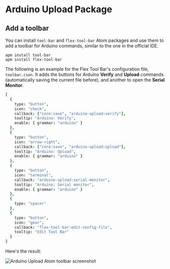 # Arduino Upload Package

## Add a toolbar

You can install `tool-bar` and `flex-tool-bar` Atom packages and use them to add a toolbar for Arduino commands, similar to the one in the official IDE.

	apm install tool-bar
	apm install flex-tool-bar
	
The following is an example for the Flex Tool Bar's configuration file, `toolbar.cson`. It adds the buttons for Arduino **Verify** and **Upload** commands (automatically saving the current file before), and another to open the **Serial Monitor**.

```coffeescript
[
  {
    type: "button",
    icon: "check",
    callback: ["core:save", "arduino-upload:verify"],
    tooltip: "Arduino: Verify",
    enable: { grammar: "arduino" }
  },
  {
    type: "button",
    icon: "arrow-right",
    callback: ["core:save", "arduino-upload:upload"],
    tooltip: "Arduino: Upload",
    enable: { grammar: "arduino" }
  },
  {
    type: "button",
    icon: "terminal",
    callback: "arduino-upload:serial-monitor",
    tooltip: "Arduino: Serial monitor",
    enable: { grammar: "arduino" }
  },
  {
    type: "spacer"
  },
  {
    type: "button",
    icon: "gear",
    callback: "flex-tool-bar:edit-config-file",
    tooltip: "Edit Tool Bar"
  }
]
```

Here's the result:

![Arduino Upload Atom toolbar screenshot](http://i.imgur.com/TdbZN9r.png)
